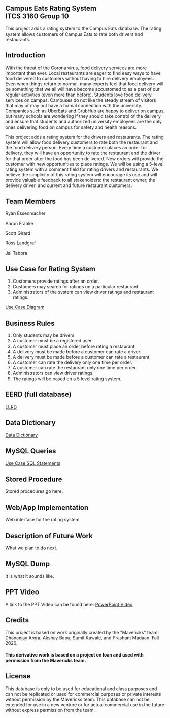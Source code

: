 ## Campus Eats Rating System<br>ITCS 3160 Group 10

This project adds a rating system to the Campus Eats database. The rating system allows customers of Campus Eats to rate both drivers and restaurants.

## Introduction

With the threat of the Corona virus, food delivery services are more important than ever. Local restaurants are eager to find easy ways to have food delivered to customers without having to hire delivery employees. Even when things return to normal, many experts feel that food delivery will be something that we all will have become accustomed to as a part of our regular activities (even more than before). Students love food delivery services on campus. Campuses do not like the steady stream of visitors that may or may not have a formal connection with the university. Companies such as UberEats and GrubHub are happy to deliver on campus, but many schools are wondering if they should take control of the delivery and ensure that students and authorized university employees are the only ones delivering food on campus for safety and health reasons.

This project adds a rating system for the drivers and restaurants. The rating system will allow food delivery customers to rate both the restaurant and the food delivery person. Every time a customer places an order for delivery, they will have an opportunity to rate the restaurant and the driver for that order after the food has been delivered. New orders will provide the customer with new opportunities to place ratings. We will be using a 5-level rating system with a comment field for rating drivers and restaurants. We believe the simplicity of this rating system will encourage its use and will provide valuable feedback to all stakeholders: the restaurant owner, the delivery driver, and current and future restaurant customers.

## Team Members

Ryan Essenmacher

Aaron Franke

Scott Girard

Ross Landgraf

Jai Tabora

## Use Case for Rating System

1. Customers provide ratings after an order.
2. Customers may search for ratings on a particular restaurant.
3. Administrators of the system can view driver ratings and restaurant ratings.

[Use Case Diagram](https://github.com/aaronfranke/ITCS-3160-Group-10/blob/master/images/rating_system_use_case.png)

## Business Rules

1. Only students may be drivers.
2. A customer must be a registered user.
3. A customer must place an order before rating a restaurant.
4. A delivery must be made before a customer can rate a driver.
5. A delivery must be made before a customer can rate a restaurant.
6. A customer can rate the delivery only one time per order.
7. A customer can rate the restaurant only one time per order.
8. Administrators can view driver ratings.
9. The ratings will be based on a 5 level rating system.

## EERD (full database)

[EERD](https://github.com/aaronfranke/ITCS-3160-Group-10/blob/master/pdf/EERD_deliverable2_v2.pdf)

## Data Dictionary

[Data Dictionary](https://github.com/aaronfranke/ITCS-3160-Group-10/blob/master/pdf/Group10_DataDictionary_deliverable2.pdf)

## MySQL Queries

[Use Case SQL Statements](https://github.com/aaronfranke/ITCS-3160-Group-10/blob/master/UseCaseSQL.sql)

## Stored Procedure

Stored procedures go here.

## Web/App Implementation

Web interface for the rating system

## Description of Future Work

What we plan to do next.

## MySQL Dump

It is what it sounds like.

## PPT Video

A link to the PPT Video can be found here:
[PowerPoint Video](https://youtube.com/)

## Credits

This project is based on work originally created by the "Mavericks" team: Dhananjay Arora, Akshay Babu, Sumit Kawale, and Prashant Madaan. Fall 2020.

#### This derivative work is based on a project on loan and used with permission from the Mavericks team.

## License

This database is only to be used for educational and class purposes and can not be replicated or used for commercial purposes or private interests without permission by the Mavericks team. This database can not be extended for use in a new venture or for actual commercial use in the future without express permission from the team.
